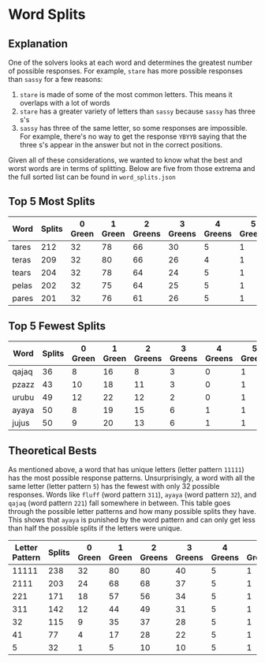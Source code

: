 
# Word Splits
## Explanation
One of the solvers looks at each word and determines the greatest number of
possible responses. For example, `stare` has more possible responses than
`sassy` for a few reasons:
1. `stare` is made of some of the most common letters. This means it overlaps
with a lot of words
2. `stare` has a greater variety of letters than `sassy` because `sassy` has
three s's
3. `sassy` has three of the same letter, so some responses are impossible. For
example, there's no way to get the response `YBYYB` saying that the three s's 
   appear in the answer but not in the correct positions.
    
Given all of these considerations, we wanted to know what the best and worst
words are in terms of splitting. Below are five from those extrema and the
full sorted list can be found in `word_splits.json`

## Top 5 Most Splits
Word | Splits | 0 Green | 1 Green | 2 Greens | 3 Greens | 4 Greens | 5 Greens
--- | --- | --- | --- | --- | --- | --- | ---
tares | 212 | 32 | 78 | 66 | 30 | 5 | 1
teras | 209 | 32 | 80 | 66 | 26 | 4 | 1
tears | 204 | 32 | 78 | 64 | 24 | 5 | 1
pelas | 202 | 32 | 75 | 64 | 25 | 5 | 1
pares | 201 | 32 | 76 | 61 | 26 | 5 | 1

## Top 5 Fewest Splits
Word | Splits | 0 Green | 1 Green | 2 Greens | 3 Greens | 4 Greens | 5 Greens
--- | --- | --- | --- | --- | --- | --- | ---
qajaq | 36 | 8 | 16 | 8 | 3 | 0 | 1
pzazz | 43 | 10 | 18 | 11 | 3 | 0 | 1
urubu | 49 | 12 | 22 | 12 | 2 | 0 | 1
ayaya | 50 | 8 | 19 | 15 | 6 | 1 | 1
jujus | 50 | 9 | 20 | 13 | 6 | 1 | 1

## Theoretical Bests
As mentioned above, a word that has unique letters (letter pattern `11111`) has
the most possible response patterns. Unsurprisingly, a word with all the same
letter (letter pattern `5`) has the fewest with only 32 possible responses.
Words like `fluff` (word pattern `311`), `ayaya` (word pattern `32`), and
`qajaq` (word pattern `221`) fall somewhere in between. This table goes through
the possible letter patterns and how many possible splits they have. This
shows that `ayaya` is punished by the word pattern and can only get less than
half the possible splits if the letters were unique.

Letter Pattern | Splits | 0 Green | 1 Green | 2 Greens | 3 Greens | 4 Greens | 5 Greens 
--- | --- | --- | --- | --- | --- | --- | ---
11111 | 238 | 32 | 80 | 80 | 40 | 5 | 1
2111 | 203 | 24 | 68 | 68 | 37 | 5 | 1
221 | 171 | 18 | 57 | 56 | 34 | 5 | 1
311 | 142 | 12 | 44 | 49 | 31 | 5 | 1
32 | 115 | 9 | 35 | 37 | 28 | 5 | 1
41 | 77 | 4 | 17 | 28 | 22 | 5 | 1
5 | 32 | 1 | 5 | 10 | 10 | 5 | 1
